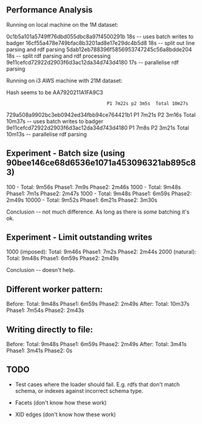 ## Performance Analysis

Running on local machine on the 1M dataset:

0c1b5a101a5749ff76dbd055dbc8a97f4500291b 18s -- uses batch writes to badger
16cf55a478e749bfac8b3201ad8e17e29dc4b5d8 18s -- split out line parsing and rdf parsing
5dab12eb788396f5856953747245c56a8bdde204 18s -- split rdf parsing and rdf processing
9e11cefcd72922d2903f6d3ac12da34d743d4180 17s -- parallelise rdf parsing

Running on i3 AWS machine with 21M dataset:

Hash seems to be AA7920211A1FA9C3

                                         P1 7m22s p2 3m5s  Total 10m27s
729a508a9902bc3eb0942ed34fbb94ce764421b1 P1 7m21s P2 3m16s Total 10m37s -- uses batch writes to badger
9e11cefcd72922d2903f6d3ac12da34d743d4180 P1 7m8s  P2 3m21s Total 10m13s -- parallelise rdf parsing

## Experiment - Batch size (using 90bee146ce68d6536e1071a453096321ab895c83)

100   - Total: 9m56s Phase1: 7m9s Phase2: 2m46s
1000  - Total: 9m48s Phase1: 7m1s Phase2: 2m47s
1000  - Total: 9m48s Phase1: 6m59s Phase2: 2m49s
10000 - Total: 9m52s Phase1: 6m21s Phase2: 3m30s

Conclusion -- not much difference. As long as there is *some* batching it's ok.

## Experiment - Limit outstanding writes

1000 (imposed): Total: 9m46s Phase1: 7m2s Phase2: 2m44s
2000 (natural): Total: 9m48s Phase1: 6m59s Phase2: 2m49s

Conclusion -- doesn't help.

## Different worker pattern:

Before: Total: 9m48s Phase1: 6m59s Phase2: 2m49s
After:  Total: 10m37s Phase1: 7m54s Phase2: 2m43s

## Writing directly to file:

Before: Total: 9m48s Phase1: 6m59s Phase2: 2m49s
After:  Total: 3m41s Phase1: 3m41s Phase2: 0s

## TODO

- Test cases where the loader should fail. E.g. rdfs that don't match schema,
  or indexes against incorrect schema type.

- Facets (don't know how these work)
- XID edges (don't know how these work)
